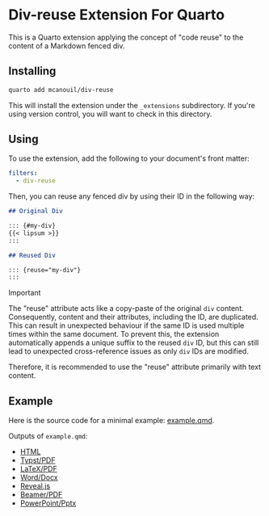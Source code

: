 # Div-reuse Extension For Quarto

This is a Quarto extension applying the concept of "code reuse" to the content of a Markdown fenced div.

## Installing

```bash
quarto add mcanouil/div-reuse
```

This will install the extension under the `_extensions` subdirectory.
If you're using version control, you will want to check in this directory.

## Using

To use the extension, add the following to your document's front matter:

```yaml
filters:
  - div-reuse
```

Then, you can reuse any fenced div by using their ID in the following way:

```markdown
## Original Div

::: {#my-div}
{{< lipsum >}}
:::

## Reused Div

::: {reuse="my-div"}
:::
```

> [!IMPORTANT]
> The "reuse" attribute acts like a copy-paste of the original `div` content.
> Consequently, content and their attributes, including the ID, are duplicated.
> This can result in unexpected behaviour if the same ID is used multiple times within the same document.
> To prevent this, the extension automatically appends a unique suffix to the reused `div` ID, but this can still lead to unexpected cross-reference issues as only `div` IDs are modified.
>
> Therefore, it is recommended to use the "reuse" attribute primarily with text content.

## Example

Here is the source code for a minimal example: [example.qmd](example.qmd).

Outputs of `example.qmd`:

- [HTML](https://m.canouil.dev/quarto-div-reuse/)
- [Typst/PDF](https://m.canouil.dev/quarto-div-reuse/div-reuse-typst.pdf)
- [LaTeX/PDF](https://m.canouil.dev/quarto-div-reuse/div-reuse-latex.pdf)
- [Word/Docx](https://m.canouil.dev/quarto-div-reuse/div-reuse-openxml.docx)
- [Reveal.js](https://m.canouil.dev/quarto-div-reuse/div-reuse-revealjs.html)
- [Beamer/PDF](https://m.canouil.dev/quarto-div-reuse/div-reuse-beamer.pdf)
- [PowerPoint/Pptx](https://m.canouil.dev/quarto-div-reuse/div-reuse-pptx.pptx)
